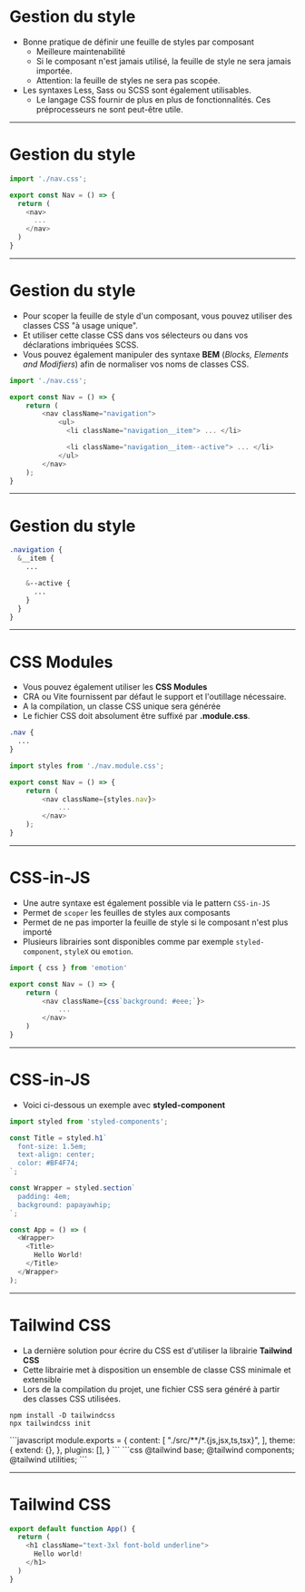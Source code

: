# Gestion du style

* Bonne pratique de définir une feuille de styles par composant
    * Meilleure maintenabilité
    * Si le composant n'est jamais utilisé, la feuille de style ne sera jamais importée.
    * Attention: la feuille de styles ne sera pas scopée.
* Les syntaxes Less, Sass ou SCSS sont également utilisables.
    * Le langage CSS fournir de plus en plus de fonctionnalités. Ces préprocesseurs ne sont peut-être utile. 

---

# Gestion du style

```typescript
import './nav.css';

export const Nav = () => {
  return (
    <nav>
      ...
    </nav>
  )
}
```

---

# Gestion du style

* Pour scoper la feuille de style d'un composant, vous pouvez utiliser des classes CSS "à usage unique".
* Et utiliser cette classe CSS dans vos sélecteurs ou dans vos déclarations imbriquées SCSS.
* Vous pouvez également manipuler des syntaxe **BEM** (*Blocks, Elements and Modifiers*) afin de normaliser vos noms de classes CSS.

```typescript
import './nav.css';

export const Nav = () => {
    return (
        <nav className="navigation">
            <ul>
              <li className="navigation__item"> ... </li>

              <li className="navigation__item--active"> ... </li>
            </ul>
        </nav>
    );
}
```

---

# Gestion du style


```scss
.navigation {
  &__item {
    ...

    &--active {
      ...
    }
  }
}
```

---

# CSS Modules

* Vous pouvez également utiliser les **CSS Modules**
* CRA ou Vite fournissent par défaut le support et l'outillage nécessaire. 
* A la compilation, un classe CSS unique sera générée
* Le fichier CSS doit absolument être suffixé par **.module.css**. 

```css
.nav {
  ...
}
```

```typescript
import styles from './nav.module.css';

export const Nav = () => {
    return (
        <nav className={styles.nav}>
            ...
        </nav>
    );
}
```

---

# CSS-in-JS

* Une autre syntaxe est également possible via le pattern `CSS-in-JS`
* Permet de `scoper` les feuilles de styles aux composants
* Permet de ne pas importer la feuille de style si le composant n'est plus importé
* Plusieurs librairies sont disponibles comme par exemple `styled-component`, `styleX` ou `emotion`.

```typescript
import { css } from 'emotion'

export const Nav = () => {
    return (
        <nav className={css`background: #eee;`}>
            ...
        </nav>
    )
}
```

---

# CSS-in-JS

* Voici ci-dessous un exemple avec **styled-component** 

```typescript
import styled from 'styled-components';

const Title = styled.h1`
  font-size: 1.5em;
  text-align: center;
  color: #BF4F74;
`;

const Wrapper = styled.section`
  padding: 4em;
  background: papayawhip;
`;

const App = () => (
  <Wrapper>
    <Title>
      Hello World!
    </Title>
  </Wrapper>
);
```

---

# Tailwind CSS

* La dernière solution pour écrire du CSS est d'utiliser la librairie **Tailwind CSS**
* Cette librairie met à disposition un ensemble de classe CSS minimale et extensible
* Lors de la compilation du projet, une fichier CSS sera généré à partir des classes CSS utilisées. 

```shell
npm install -D tailwindcss
npx tailwindcss init
```

<v-click>
```javascript
module.exports = {
  content: [
    "./src/**/*.{js,jsx,ts,tsx}",
  ],
  theme: {
    extend: {},
  },
  plugins: [],
}
```
</v-click>

<v-click>
```css
@tailwind base;
@tailwind components;
@tailwind utilities;
```
</v-click>

---

# Tailwind CSS

```typescript
export default function App() {
  return (
    <h1 className="text-3xl font-bold underline">
      Hello world!
    </h1>
  )
}
```
